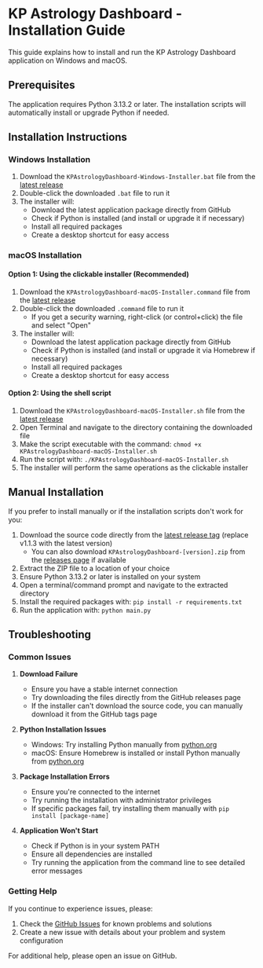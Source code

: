 # KP Astrology Dashboard - Installation Guide

This guide explains how to install and run the KP Astrology Dashboard application on Windows and macOS.

## Prerequisites

The application requires Python 3.13.2 or later. The installation scripts will automatically install or upgrade Python if needed.

## Installation Instructions

### Windows Installation

1. Download the `KPAstrologyDashboard-Windows-Installer.bat` file from the [latest release](https://github.com/cryptekbits/KPAstroDashboard/releases/latest)
2. Double-click the downloaded `.bat` file to run it
3. The installer will:
   - Download the latest application package directly from GitHub
   - Check if Python is installed (and install or upgrade it if necessary)
   - Install all required packages
   - Create a desktop shortcut for easy access

### macOS Installation

#### Option 1: Using the clickable installer (Recommended)

1. Download the `KPAstrologyDashboard-macOS-Installer.command` file from the [latest release](https://github.com/cryptekbits/KPAstroDashboard/releases/latest)
2. Double-click the downloaded `.command` file to run it
   - If you get a security warning, right-click (or control+click) the file and select "Open"
3. The installer will:
   - Download the latest application package directly from GitHub
   - Check if Python is installed (and install or upgrade it via Homebrew if necessary)
   - Install all required packages
   - Create a desktop shortcut for easy access

#### Option 2: Using the shell script

1. Download the `KPAstrologyDashboard-macOS-Installer.sh` file from the [latest release](https://github.com/cryptekbits/KPAstroDashboard/releases/latest)
2. Open Terminal and navigate to the directory containing the downloaded file
3. Make the script executable with the command: `chmod +x KPAstrologyDashboard-macOS-Installer.sh`
4. Run the script with: `./KPAstrologyDashboard-macOS-Installer.sh`
5. The installer will perform the same operations as the clickable installer

## Manual Installation

If you prefer to install manually or if the installation scripts don't work for you:

1. Download the source code directly from the [latest release tag](https://github.com/cryptekbits/KPAstroDashboard/archive/refs/tags/v1.1.3.zip) (replace v1.1.3 with the latest version)
   - You can also download `KPAstrologyDashboard-[version].zip` from the [releases page](https://github.com/cryptekbits/KPAstroDashboard/releases/latest) if available
2. Extract the ZIP file to a location of your choice
3. Ensure Python 3.13.2 or later is installed on your system
4. Open a terminal/command prompt and navigate to the extracted directory
5. Install the required packages with: `pip install -r requirements.txt`
6. Run the application with: `python main.py`

## Troubleshooting

### Common Issues

1. **Download Failure**
   - Ensure you have a stable internet connection
   - Try downloading the files directly from the GitHub releases page
   - If the installer can't download the source code, you can manually download it from the GitHub tags page

2. **Python Installation Issues**
   - Windows: Try installing Python manually from [python.org](https://www.python.org/downloads/)
   - macOS: Ensure Homebrew is installed or install Python manually from [python.org](https://www.python.org/downloads/)

3. **Package Installation Errors**
   - Ensure you're connected to the internet
   - Try running the installation with administrator privileges
   - If specific packages fail, try installing them manually with `pip install [package-name]`

4. **Application Won't Start**
   - Check if Python is in your system PATH
   - Ensure all dependencies are installed
   - Try running the application from the command line to see detailed error messages

### Getting Help

If you continue to experience issues, please:
1. Check the [GitHub Issues](https://github.com/cryptekbits/KPAstroDashboard/issues) for known problems and solutions
2. Create a new issue with details about your problem and system configuration

For additional help, please open an issue on GitHub. 